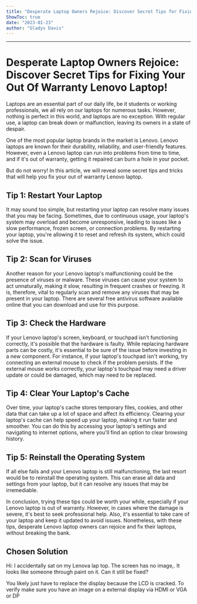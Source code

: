 ```yaml
---
title: "Desperate Laptop Owners Rejoice: Discover Secret Tips for Fixing Your Out Of Warranty Lenovo Laptop!"
ShowToc: true 
date: "2023-01-23"
author: "Gladys Davis"
---
```

*****
# Desperate Laptop Owners Rejoice: Discover Secret Tips for Fixing Your Out Of Warranty Lenovo Laptop!

Laptops are an essential part of our daily life, be it students or working professionals, we all rely on our laptops for numerous tasks. However, nothing is perfect in this world, and laptops are no exception. With regular use, a laptop can break down or malfunction, leaving its owners in a state of despair.

One of the most popular laptop brands in the market is Lenovo. Lenovo laptops are known for their durability, reliability, and user-friendly features. However, even a Lenovo laptop can run into problems from time to time, and if it's out of warranty, getting it repaired can burn a hole in your pocket.

But do not worry! In this article, we will reveal some secret tips and tricks that will help you fix your out of warranty Lenovo laptop.

## Tip 1: Restart Your Laptop

It may sound too simple, but restarting your laptop can resolve many issues that you may be facing. Sometimes, due to continuous usage, your laptop's system may overload and become unresponsive, leading to issues like a slow performance, frozen screen, or connection problems. By restarting your laptop, you're allowing it to reset and refresh its system, which could solve the issue.

## Tip 2: Scan for Viruses

Another reason for your Lenovo laptop's malfunctioning could be the presence of viruses or malware. These viruses can cause your system to act unnaturally, making it slow, resulting in frequent crashes or freezing. It is, therefore, vital to regularly scan and remove any viruses that may be present in your laptop. There are several free antivirus software available online that you can download and use for this purpose.

## Tip 3: Check the Hardware

If your Lenovo laptop's screen, keyboard, or touchpad isn't functioning correctly, it's possible that the hardware is faulty. While replacing hardware parts can be costly, it's essential to be sure of the issue before investing in a new component. For instance, if your laptop's touchpad isn't working, try connecting an external mouse to check if the problem persists. If the external mouse works correctly, your laptop's touchpad may need a driver update or could be damaged, which may need to be replaced. 

## Tip 4: Clear Your Laptop's Cache

Over time, your laptop's cache stores temporary files, cookies, and other data that can take up a lot of space and affect its efficiency. Clearing your laptop's cache can help speed up your laptop, making it run faster and smoother. You can do this by accessing your laptop's settings and navigating to internet options, where you'll find an option to clear browsing history.

## Tip 5: Reinstall the Operating System

If all else fails and your Lenovo laptop is still malfunctioning, the last resort would be to reinstall the operating system. This can erase all data and settings from your laptop, but it can resolve any issues that may be irremediable. 

In conclusion, trying these tips could be worth your while, especially if your Lenovo laptop is out of warranty. However, in cases where the damage is severe, it's best to seek professional help. Also, it's essential to take care of your laptop and keep it updated to avoid issues. Nonetheless, with these tips, desperate Lenovo laptop owners can rejoice and fix their laptops, without breaking the bank.


## Chosen Solution
 Hi:
I accidentally sat on my Lenova lap top.   The screen has no image,.  It looks like someone through paint on it.  Can it still be fixed?

 You likely just have to replace the display because the LCD is cracked. To verify make sure you have an image on a external display via HDMI or VGA or DP




